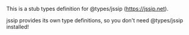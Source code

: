 This is a stub types definition for @types/jssip (https://jssip.net).

jssip provides its own type definitions, so you don't need @types/jssip installed!